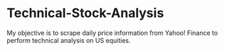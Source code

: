 # Technical-Stock-Analysis
My objective is to scrape daily price information from Yahoo! Finance to perform technical analysis on US equities.
